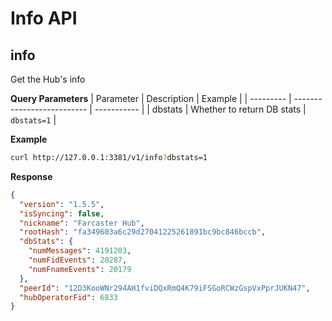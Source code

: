 # Info API

## info

Get the Hub's info

**Query Parameters**
| Parameter | Description                | Example     |
| --------- | -------------------------- | ----------- |
| dbstats   | Whether to return DB stats | `dbstats=1` |

**Example**

```bash
curl http://127.0.0.1:3381/v1/info?dbstats=1

```

**Response**

```json
{
  "version": "1.5.5",
  "isSyncing": false,
  "nickname": "Farcaster Hub",
  "rootHash": "fa349603a6c29d27041225261891bc9bc846bccb",
  "dbStats": {
    "numMessages": 4191203,
    "numFidEvents": 20287,
    "numFnameEvents": 20179
  },
  "peerId": "12D3KooWNr294AH1fviDQxRmQ4K79iFSGoRCWzGspVxPprJUKN47",
  "hubOperatorFid": 6833
}
```
